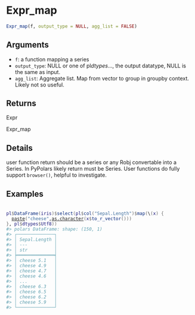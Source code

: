 # Expr_map

```r
Expr_map(f, output_type = NULL, agg_list = FALSE)
```

## Arguments

- `f`: a function mapping a series
- `output_type`: NULL or one of pl$dtypes$..., the output datatype, NULL is the same as input.
- `agg_list`: Aggregate list. Map from vector to group in groupby context. Likely not so useful.

## Returns

Expr

Expr_map

## Details

user function return should be a series or any Robj convertable into a Series. In PyPolars likely return must be Series. User functions do fully support `browser()`, helpful to investigate.

## Examples

<pre class='r-example'> <code> <span class='r-in'><span></span></span>
<span class='r-in'><span><span class='va'>pl</span><span class='op'>$</span><span class='fu'>DataFrame</span><span class='op'>(</span><span class='va'>iris</span><span class='op'>)</span><span class='op'>$</span><span class='fu'>select</span><span class='op'>(</span><span class='va'>pl</span><span class='op'>$</span><span class='fu'>col</span><span class='op'>(</span><span class='st'>"Sepal.Length"</span><span class='op'>)</span><span class='op'>$</span><span class='fu'>map</span><span class='op'>(</span>\<span class='op'>(</span><span class='va'>x</span><span class='op'>)</span> <span class='op'>{</span></span></span>
<span class='r-in'><span>  <span class='fu'><a href='https://rdrr.io/r/base/paste.html'>paste</a></span><span class='op'>(</span><span class='st'>"cheese"</span>,<span class='fu'><a href='https://rdrr.io/r/base/character.html'>as.character</a></span><span class='op'>(</span><span class='va'>x</span><span class='op'>$</span><span class='fu'>to_r_vector</span><span class='op'>(</span><span class='op'>)</span><span class='op'>)</span><span class='op'>)</span></span></span>
<span class='r-in'><span><span class='op'>}</span>, <span class='va'>pl</span><span class='op'>$</span><span class='va'>dtypes</span><span class='op'>$</span><span class='va'>Utf8</span><span class='op'>)</span><span class='op'>)</span></span></span>
<span class='r-out co'><span class='r-pr'>#&gt;</span> polars DataFrame: shape: (150, 1)</span>
<span class='r-out co'><span class='r-pr'>#&gt;</span> ┌──────────────┐</span>
<span class='r-out co'><span class='r-pr'>#&gt;</span> │ Sepal.Length │</span>
<span class='r-out co'><span class='r-pr'>#&gt;</span> │ ---          │</span>
<span class='r-out co'><span class='r-pr'>#&gt;</span> │ str          │</span>
<span class='r-out co'><span class='r-pr'>#&gt;</span> ╞══════════════╡</span>
<span class='r-out co'><span class='r-pr'>#&gt;</span> │ cheese 5.1   │</span>
<span class='r-out co'><span class='r-pr'>#&gt;</span> │ cheese 4.9   │</span>
<span class='r-out co'><span class='r-pr'>#&gt;</span> │ cheese 4.7   │</span>
<span class='r-out co'><span class='r-pr'>#&gt;</span> │ cheese 4.6   │</span>
<span class='r-out co'><span class='r-pr'>#&gt;</span> │ ...          │</span>
<span class='r-out co'><span class='r-pr'>#&gt;</span> │ cheese 6.3   │</span>
<span class='r-out co'><span class='r-pr'>#&gt;</span> │ cheese 6.5   │</span>
<span class='r-out co'><span class='r-pr'>#&gt;</span> │ cheese 6.2   │</span>
<span class='r-out co'><span class='r-pr'>#&gt;</span> │ cheese 5.9   │</span>
<span class='r-out co'><span class='r-pr'>#&gt;</span> └──────────────┘</span>
 </code></pre>